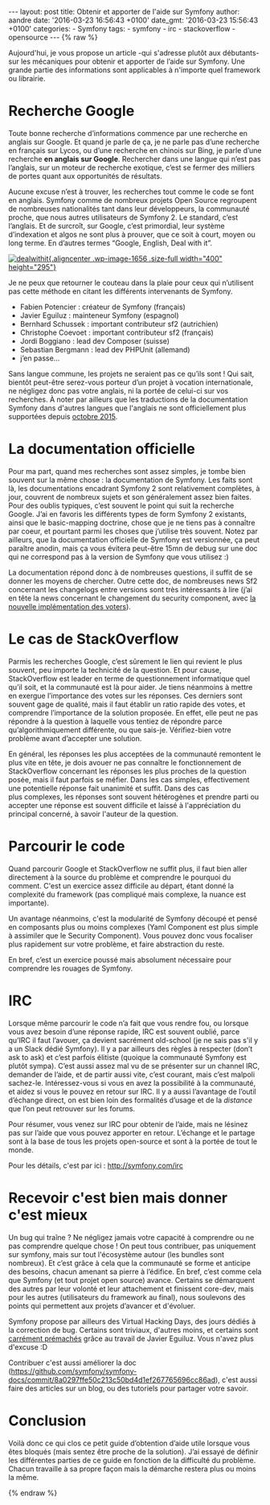 --- layout: post title: Obtenir et apporter de l'aide sur Symfony
author: aandre date: '2016-03-23 16:56:43 +0100' date\_gmt: '2016-03-23
15:56:43 +0100' categories: - Symfony tags: - symfony - irc -
stackoverflow - opensource --- {% raw %}

Aujourd'hui, je vous propose un article -qui s'adresse plutôt aux
débutants- sur les mécaniques pour obtenir et apporter de l’aide sur
Symfony. Une grande partie des informations sont applicables à n'importe
quel framework ou librairie.

Recherche Google
================

Toute bonne recherche d’informations commence par une recherche en
anglais sur Google. Et quand je parle de ça, je ne parle pas d’une
recherche en français sur Lycos, ou d’une recherche en chinois sur Bing,
je parle d’une recherche **en anglais sur Google**. Rechercher dans une
langue qui n’est pas l’anglais, sur un moteur de recherche exotique,
c’est se fermer des milliers de portes quant aux opportunités de
résultats.

Aucune excuse n’est à trouver, les recherches tout comme le code se font
en anglais. Symfony comme de nombreux projets Open Source regroupent de
nombreuses nationalités tant dans leur développeurs, la communauté
proche, que nous autres utilisateurs de Symfony 2. Le standard, c’est
l’anglais. Et de surcroît, sur Google, c’est primordial, leur système
d’indexation et algos ne sont plus à prouver, que ce soit à court, moyen
ou long terme. En d’autres termes “Google, English, Deal with it”.

[![dealwithit](http://blog.eleven-labs.com/wp-content/uploads/2016/03/dealwithit.gif){.aligncenter
.wp-image-1656 .size-full width="400"
height="295"}](http://blog.eleven-labs.com/wp-content/uploads/2016/03/dealwithit.gif)

Je ne peux que retourner le couteau dans la plaie pour ceux qui
n’utilisent pas cette méthode en citant les différents intervenants de
Symfony.

-   Fabien Potencier : créateur de Symfony (français)
-   Javier Eguiluz : mainteneur Symfony (espagnol)
-   Bernhard Schussek : important contributeur sf2 (autrichien)
-   Christophe Coevoet : important contributeur sf2 (français)
-   Jordi Boggiano : lead dev Composer (suisse)
-   Sebastian Bergmann : lead dev PHPUnit (allemand)
-   j’en passe…

Sans langue commune, les projets ne seraient pas ce qu’ils sont ! Qui
sait, bientôt peut-être serez-vous porteur d’un projet à vocation
internationale, ne négligez donc pas votre anglais, ni la portée de
celui-ci sur vos recherches. À noter par ailleurs que les traductions de
la documentation Symfony dans d'autres langues que l'anglais ne sont
officiellement plus supportées depuis [octobre
2015](http://symfony.com/blog/discontinuing-the-symfony-community-translations).

La documentation officielle
===========================

Pour ma part, quand mes recherches sont assez simples, je tombe bien
souvent sur la même chose : la documentation de Symfony. Les faits sont
là, les documentations encadrant Symfony 2 sont relativement complètes,
à jour, couvrent de nombreux sujets et son généralement assez bien
faites. Pour des oublis typiques, c’est souvent le point qui suit la
recherche Google. J’ai en favoris les différents types de form Symfony 2
existants, ainsi que le basic-mapping doctrine, chose que je ne tiens
pas à connaître par coeur, et pourtant parmi les choses que j’utilise
très souvent. Notez par ailleurs, que la documentation officielle de
Symfony est versionnée, ça peut paraître anodin, mais ça vous évitera
peut-être 15mn de debug sur une doc qui ne correspond pas à la version
de Symfony que vous utilisez :)

La documentation répond donc à de nombreuses questions, il suffit de se
donner les moyens de chercher. Outre cette doc, de nombreuses news Sf2
concernant les changelogs entre versions sont très intéressants à lire
(j’ai en tête la news concernant le changement du security component,
avec [la nouvelle implémentation des
voters](http://symfony.com/blog/new-in-symfony-2-6-simpler-security-voters)).

Le cas de StackOverflow
=======================

Parmis les recherches Google, c’est sûrement le lien qui revient le plus
souvent, peu importe la technicité de la question. Et pour cause,
StackOverflow est leader en terme de questionnement informatique quel
qu’il soit, et la communauté est là pour aider. Je tiens néanmoins à
mettre en exergue l’importance des votes sur les réponses. Ces derniers
sont souvent gage de qualité, mais il faut établir un ratio rapide des
votes, et comprendre l’importance de la solution proposée. En effet,
elle peut ne pas répondre à la question à laquelle vous tentiez de
répondre parce qu’algorithmiquement différente, ou que sais-je.
Vérifiez-bien votre problème avant d’accepter une solution.

En général, les réponses les plus acceptées de la communauté remontent
le plus vite en tête, je dois avouer ne pas connaître le fonctionnement
de StackOverflow concernant les réponses les plus proches de la question
posée, mais il faut parfois se méfier. Dans les cas simples,
effectivement une potentielle réponse fait unanimité et suffit. Dans des
cas plus complexes, les réponses sont souvent hétérogènes et prendre
parti ou accepter une réponse est souvent difficile et laissé à
l'appréciation du principal concerné, à savoir l'auteur de la question.

Parcourir le code
=================

Quand parcourir Google et StackOverflow ne suffit plus, il faut bien
aller directement à la source du problème et comprendre le pourquoi du
comment. C'est un exercice assez difficile au départ, étant donné la
complexité du framework (pas compliqué mais complexe, la nuance est
importante).

Un avantage néanmoins, c'est la modularité de Symfony découpé et pensé
en composants plus ou moins complexes (Yaml Component est plus simple à
assimiler que le Security Component). Vous pouvez donc vous focaliser
plus rapidement sur votre problème, et faire abstraction du reste.

En bref, c’est un exercice poussé mais absolument nécessaire pour
comprendre les rouages de Symfony.

IRC
===

Lorsque même parcourir le code n’a fait que vous rendre fou, ou lorsque
vous avez besoin d’une réponse rapide, IRC est souvent oublié, parce
qu’IRC il faut l’avouer, ça devient sacrément old-school (je ne sais pas
s'il y a un Slack dédié Symfony). Il y a par ailleurs des règles à
respecter (don’t ask to ask) et c’est parfois élitiste (quoique la
communauté Symfony est plutôt sympa). C’est aussi assez mal vu de
se présenter sur un channel IRC, demander de l’aide, et de partir aussi
vite, c’est courant, mais c’est malpoli sachez-le. Intéressez-vous si
vous en avez la possibilité à la communauté, et aidez si vous le
pouvez en retour sur IRC. Il y a aussi l’avantage de l’outil d’échange
direct, on est bien loin des formalités d’usage et de la *distance* que
l’on peut retrouver sur les forums.

Pour résumer, vous venez sur IRC pour obtenir de l’aide, mais ne lésinez
pas sur l’aide que vous pouvez apporter en retour. L’échange et le
partage sont à la base de tous les projets open-source et sont à la
portée de tout le monde.

Pour les détails, c'est par ici : <http://symfony.com/irc>

Recevoir c'est bien mais donner c'est mieux
===========================================

Un bug qui traîne ? Ne négligez jamais votre capacité à comprendre ou ne
pas comprendre quelque chose ! On peut tous contribuer, pas uniquement
sur symfony, mais sur tout l'écosystème autour (les bundles sont
nombreux). Et c’est grâce à cela que la communauté se forme et anticipe
des besoins, chacun amenant sa pierre à l’édifice. En bref, c’est comme
cela que Symfony (et tout projet open source) avance. Certains se
démarquent des autres par leur volonté et leur attachement et finissent
core-dev, mais pour les autres (utilisateurs du framework au final),
nous soulevons des points qui permettent aux projets d’avancer et
d'évoluer.

Symfony propose par ailleurs des Virtual Hacking Days, des jours dédiés
à la correction de bug. Certains sont triviaux, d'autres moins, et
certains sont [carrément
prémachés](https://github.com/symfony/symfony/issues/18088) grâce au
travail de Javier Eguiluz. Vous n'avez plus d'excuse :D

Contribuer c'est aussi améliorer la doc
(<https://github.com/symfony/symfony-docs/commit/8a0297ffe50c213c50bd4d1ef267765696cc86ad>), c'est
aussi faire des articles sur un blog, ou des tutoriels pour partager
votre savoir.

Conclusion
==========

Voilà donc ce qui clos ce petit guide d’obtention d’aide utile lorsque
vous êtes bloqués (mais sentez être proche de la solution). J’ai essayé
de définir les différentes parties de ce guide en fonction de la
difficulté du problème. Chacun travaille à sa propre façon mais la
démarche restera plus ou moins la même.

{% endraw %}
